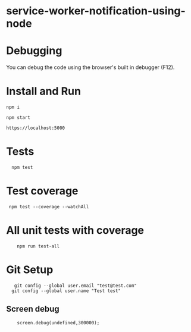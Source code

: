 # service-worker-notification-using-node

# Debugging
You can debug the code using the browser's built in debugger (F12).

# Install and Run
```
npm i

npm start

https://localhost:5000
```

# Tests
```
  npm test
```

# Test coverage
 ```
  npm test --coverage --watchAll   
```

# All unit tests with coverage
```
    npm run test-all
```

# Git Setup
```
   git config --global user.email "test@test.com"
  git config --global user.name "Test test"
```

## Screen debug
```
    screen.debug(undefined,300000);
```
